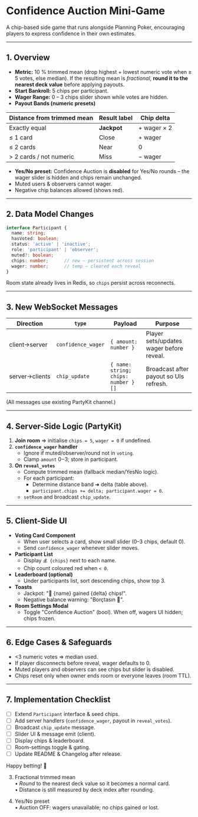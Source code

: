 # Confidence Auction Mini-Game

A chip-based side game that runs alongside Planning Poker, encouraging players to express confidence in their own estimates.

---
## 1. Overview
* **Metric:** 10 % trimmed mean (drop highest + lowest numeric vote when ≥ 5 votes, else median).
  If the resulting mean is _fractional_, **round it to the nearest deck value** before applying payouts.
* **Start Bankroll:** 5 chips per participant.
* **Wager Range:** 0 – 3 chips slider shown while votes are hidden.
* **Payout Bands (numeric presets)**

| Distance from trimmed mean | Result label | Chip delta |
| --- | --- | --- |
| Exactly equal | **Jackpot** | + wager × 2 |
| ≤ 1 card | Close | + wager |
| ≤ 2 cards | Near | 0 |
| > 2 cards / not numeric | Miss | − wager |

* **Yes/No preset:** Confidence Auction is **disabled** for Yes/No rounds – the wager slider is hidden and chips remain unchanged.
* Muted users & observers cannot wager.
* Negative chip balances allowed (shows red).

---
## 2. Data Model Changes
```ts
interface Participant {
  name: string;
  hasVoted: boolean;
  status: 'active' | 'inactive';
  role: 'participant' | 'observer';
  muted?: boolean;
  chips: number;      // new — persistent across session
  wager: number;      // temp — cleared each reveal
}
```
Room state already lives in Redis, so `chips` persist across reconnects.

---
## 3. New WebSocket Messages
| Direction | `type` | Payload | Purpose |
|-----------|--------|---------|---------|
| client→server | `confidence_wager` | `{ amount: number }` | Player sets/updates wager before reveal. |
| server→clients | `chip_update` | `{ name: string; chips: number }[]` | Broadcast after payout so UIs refresh. |

(All messages use existing PartyKit channel.)

---
## 4. Server-Side Logic (PartyKit)
1. **Join room** ⇒ initialise `chips = 5`, `wager = 0` if undefined.
2. **`confidence_wager` handler**
   * Ignore if muted/observer/round not in `voting`.
   * Clamp `amount` 0‒3; store in participant.
3. **On `reveal_votes`**
   * Compute trimmed mean (fallback median/YesNo logic).
   * For each participant:
     * Determine distance band ➜ delta (table above).
     * `participant.chips += delta; participant.wager = 0`.
   * `setRoom` and broadcast `chip_update`.

---
## 5. Client-Side UI
* **Voting Card Component**
  * When user selects a card, show small slider (0–3 chips, default 0).
  * Send `confidence_wager` whenever slider moves.
* **Participant List**
  * Display `💰 {chips}` next to each name.
  * Chip count coloured red when `< 0`.
* **Leaderboard (optional)**
  * Under participants list, sort descending chips, show top 3.
* **Toasts**
  * Jackpot: "🎉 {name} gained {delta} chips!".
  * Negative balance warning: "Borçtasın 🔻".
* **Room Settings Modal**
  * Toggle "Confidence Auction" (bool). When off, wagers UI hidden; chips frozen.

---
## 6. Edge Cases & Safeguards
* <3 numeric votes ⇒ median used.
* If player disconnects before reveal, wager defaults to 0.
* Muted players and observers can see chips but slider is disabled.
* Chips reset only when owner ends room or everyone leaves (room TTL).

---
## 7. Implementation Checklist
- [ ] Extend `Participant` interface & seed chips.
- [ ] Add server handlers (`confidence_wager`, payout in `reveal_votes`).
- [ ] Broadcast `chip_update` message.
- [ ] Slider UI & message emit (client).
- [ ] Display chips & leaderboard.
- [ ] Room-settings toggle & gating.
- [ ] Update README & Changelog after release.

Happy betting! 💸 

3. Fractional trimmed mean  
   • _Round_ to the nearest deck value so it becomes a normal card.  
   • Distance is still measured by deck index after rounding.

6. Yes/No preset  
   • Auction OFF: wagers unavailable; no chips gained or lost. 